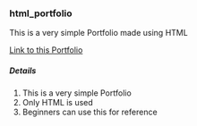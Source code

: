 ### html_portfolio
This is a very simple Portfolio made using HTML

[Link to this Portfolio](https://sssonu.github.io/HTML_PORTFOLIO/)

##### Details
1) This is a very simple Portfolio
2) Only HTML is used
3) Beginners can use this for reference

